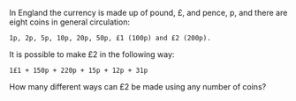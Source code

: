 In England the currency is made up of pound, £, and pence, p, and there are eight coins in general circulation:

    1p, 2p, 5p, 10p, 20p, 50p, £1 (100p) and £2 (200p).
It is possible to make £2 in the following way:

    1£1 + 150p + 220p + 15p + 12p + 31p
How many different ways can £2 be made using any number of coins?